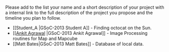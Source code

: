 Please add to the list your name and a short description of your project with a internal link to the full description of the project you propose and the timeline you plan to follow.
* [[Student_A |GSoC-2013  Student A]] - Finding octocat on the Sun.
* [[[Ankit Agrawal](https://github.com/sunpy/sunpy/wiki/GSoC-2013-Ankit-Agrawal) |GSoC-2013  Ankit Agrawal]] - Image Processing routines for Map and Mapcube
* [[Matt Bates|GSoC-2013  Matt Bates]] - Database of local data.